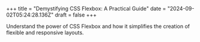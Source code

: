 +++
title = "Demystifying CSS Flexbox: A Practical Guide"
date = "2024-09-02T05:24:28.136Z"
draft = false
+++

  Understand the power of CSS Flexbox and how it simplifies the creation of flexible and responsive layouts.
        